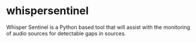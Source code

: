 # whispersentinel
Whisper Sentinel is a Python based tool that will assist with the monitoring of audio sources for detectable gaps in sources.
